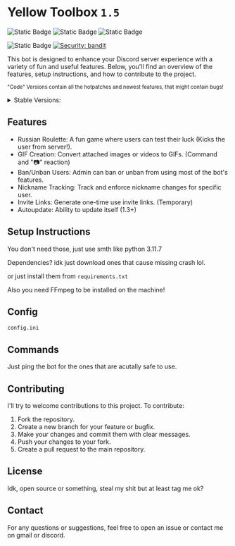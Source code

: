 # Yellow Toolbox `1.5`

![Static Badge](https://img.shields.io/badge/Stable_Version-1.5-yellow)
![Static Badge](https://img.shields.io/badge/Code_Version-1.5-yellow)
![Static Badge](https://img.shields.io/badge/Maintainer-KRWCLASSIC-green)

![Static Badge](https://img.shields.io/badge/Current_State-Alpha-red)
[![Security: bandit](https://img.shields.io/badge/security-bandit-yellow.svg)](https://github.com/PyCQA/bandit)

This bot is designed to enhance your Discord server experience with a variety of fun and useful features. Below, you'll find an overview of the features, setup instructions, and how to contribute to the project.

<sub>"Code" Versions contain all the hotpatches and newest features, that might contain bugs!</sub>
<details>
<summary>Stable Versions:</summary>
<a href="no link">Latest - 1.5</a><br>
<sub><a href="https://github.com/KRWCLASSIC/YellowToolbox/tree/d135c289d90f62d83e2993bc044af8af70682e83">1.4</a></sub><br>
<sub><a href="https://github.com/KRWCLASSIC/YellowToolbox/tree/86b873cedd16cdd924d5e06bf06a584676f626e0">1.3</a></sub><br>
<sub><a href="https://github.com/KRWCLASSIC/YellowToolbox/tree/6c041521391a59dcc5033191994e0605fd1a33d6">1.2</a></sub><br>
<sub><a href="https://github.com/KRWCLASSIC/YellowToolbox/tree/9ac6d7cc7d1de5784b167149c18c656343168fed">1.1</a></sub><br>
<sub><a href="https://github.com/KRWCLASSIC/YellowToolbox/tree/71bec75a9213724ef674ac19d8863e14fc61643c">1.0</a></sub><br>
</details>

## Features

- Russian Roulette: A fun game where users can test their luck (Kicks the user from server!).
- GIF Creation: Convert attached images or videos to GIFs. (Command and "📷" reaction)
- Ban/Unban Users: Admin can ban or unban from using most of the bot's features.
- Nickname Tracking: Track and enforce nickname changes for specific user.
- Invite Links: Generate one-time use invite links. (Temporary)
- Autoupdate: Ability to update itself (1.3+)

## Setup Instructions

You don't need those, just use smth like python 3.11.7

Dependencies? idk just download ones that cause missing crash lol.

or just install them from `requirements.txt`

Also you need FFmpeg to be installed on the machine!

## Config

`config.ini`

## Commands

Just ping the bot for the ones that are acutally safe to use.

## Contributing

I'll try to welcome contributions to this project. To contribute:

1. Fork the repository.
2. Create a new branch for your feature or bugfix.
3. Make your changes and commit them with clear messages.
4. Push your changes to your fork.
5. Create a pull request to the main repository.

## License

Idk, open source or something, steal my shit but at least tag me ok?

## Contact

For any questions or suggestions, feel free to open an issue or contact me on gmail or discord.
